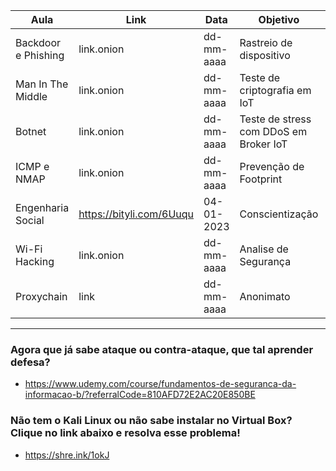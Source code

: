 | Aula | Link | Data | Objetivo | Status |
| --- | --- | --- | --- | --- |
| Backdoor e Phishing | link.onion | dd-mm-aaaa | Rastreio de dispositivo | ok |
| Man In The Middle | link.onion | dd-mm-aaaa | Teste de criptografia em IoT | ok |
| Botnet | link.onion | dd-mm-aaaa | Teste de stress com DDoS em Broker IoT | -- |
| ICMP e NMAP | link.onion | dd-mm-aaaa | Prevenção de Footprint | -- |
| Engenharia Social | https://bityli.com/6Uuqu | 04-01-2023 | Conscientização | ok |
| Wi-Fi Hacking | link.onion | dd-mm-aaaa | Analise de Segurança | -- |
| Proxychain | link | dd-mm-aaaa | Anonimato | ok |
-----------------------------------------------
### Agora que já sabe ataque ou contra-ataque, que tal aprender defesa?
* https://www.udemy.com/course/fundamentos-de-seguranca-da-informacao-b/?referralCode=810AFD72E2AC20E850BE
### Não tem o Kali Linux ou não sabe instalar no Virtual Box? Clique no link abaixo e resolva esse problema!
* https://shre.ink/1okJ
